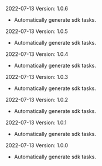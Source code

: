 2022-07-13 Version: 1.0.6
- Automatically generate sdk tasks.

2022-07-13 Version: 1.0.5
- Automatically generate sdk tasks.

2022-07-13 Version: 1.0.4
- Automatically generate sdk tasks.

2022-07-13 Version: 1.0.3
- Automatically generate sdk tasks.

2022-07-13 Version: 1.0.2
- Automatically generate sdk tasks.

2022-07-13 Version: 1.0.1
- Automatically generate sdk tasks.

2022-07-13 Version: 1.0.0
- Automatically generate sdk tasks.

